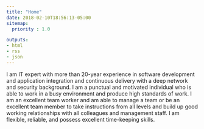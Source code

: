 ```yaml
---
title: "Home"
date: 2018-02-10T18:56:13-05:00
sitemap:
  priority : 1.0

outputs:
- html
- rss
- json
---
```

I am IT expert with more than 20-year experience in software
development and application integration and continuous
delivery with a deep network and security background. I am a
punctual and motivated individual who is able to work in a busy
environment and produce high standards of work. I am an
excellent team worker and am able to manage a team or be an
excellent team member to take instructions from all levels and
build up good working relationships with all colleagues and
management staff. I am flexible, reliable, and possess excellent
time-keeping skills.
